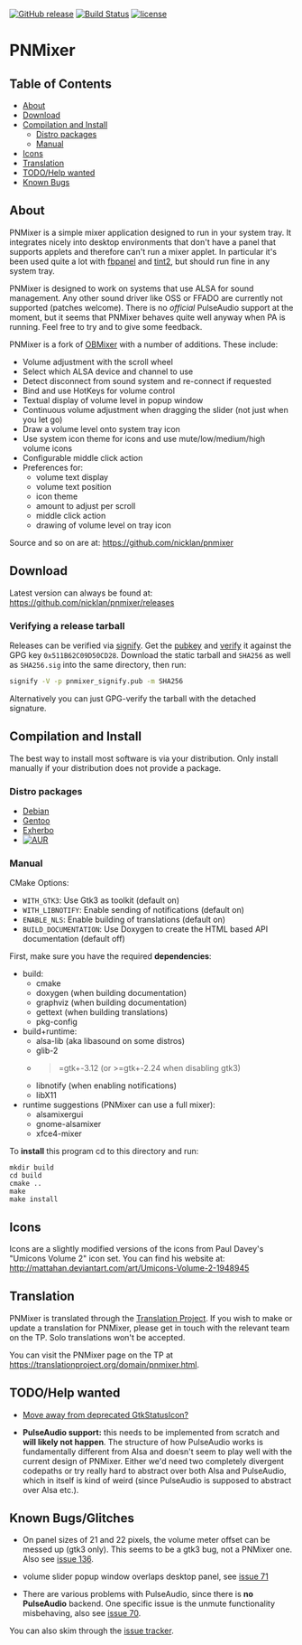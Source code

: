 [![GitHub release](https://img.shields.io/github/release/nicklan/pnmixer.svg)](https://github.com/nicklan/pnmixer/releases)
[![Build Status](https://travis-ci.org/nicklan/pnmixer.svg?branch=master)](https://travis-ci.org/nicklan/pnmixer)
[![license](https://img.shields.io/github/license/nicklan/pnmixer.svg)](COPYING)

PNMixer
=======

Table of Contents
-----------------
* [About](#about)
* [Download](#download)
* [Compilation and Install](#compilation-and-install)
	* [Distro packages](#distro-packages)
	* [Manual](#manual)
* [Icons](#icons)
* [Translation](#translation)
* [TODO/Help wanted](#todohelp-wanted)
* [Known Bugs](#known-bugs)

About
-----
PNMixer is a simple mixer application designed to run in your system
tray. It integrates nicely into desktop environments that don't have
a panel that supports applets and therefore can't run a mixer applet.
In particular it's been used quite a lot with [fbpanel][] and [tint2][],
but should run fine in any system tray.

PNMixer is designed to work on systems that use ALSA for sound management.
Any other sound driver like OSS or FFADO are currently not supported
(patches welcome). There is no *official* PulseAudio support at the moment,
but it seems that PNMixer behaves quite well anyway when PA is running.
Feel free to try and to give some feedback.

PNMixer is a fork of [OBMixer][] with a number of additions. These include:

- Volume adjustment with the scroll wheel
- Select which ALSA device and channel to use
- Detect disconnect from sound system and re-connect if requested
- Bind and use HotKeys for volume control
- Textual display of volume level in popup window
- Continuous volume adjustment when dragging the slider (not just when you let go)
- Draw a volume level onto system tray icon
- Use system icon theme for icons and use mute/low/medium/high
  volume icons
- Configurable middle click action
- Preferences for:
	- volume text display
	- volume text position
	- icon theme
	- amount to adjust per scroll
	- middle click action
	- drawing of volume level on tray icon

Source and so on are at: <https://github.com/nicklan/pnmixer>

[fbpanel]: https://github.com/aanatoly/fbpanel
[tint2]:   https://gitlab.com/o9000/tint2
[obmixer]: http://jpegserv.com/?page_id=282

Download
--------
Latest version can always be found at: <https://github.com/nicklan/pnmixer/releases>

### Verifying a release tarball

Releases can be verified via [signify](https://github.com/aperezdc/signify).
Get the [pubkey](https://github.com/nicklan/pnmixer/wiki/signify_keys/pnmixer_signify.pub) and [verify](https://github.com/nicklan/pnmixer/wiki/signify_keys/pnmixer_signify.pub.asc) it against the GPG key
`0x511B62C09D50CD28`.
Download the static tarball and `SHA256` as well as `SHA256.sig` into the
same directory, then run:

```sh
signify -V -p pnmixer_signify.pub -m SHA256
```

Alternatively you can just GPG-verify the tarball with the detached
signature.

Compilation and Install
-----------------------

The best way to install most software is via your distribution. Only install
manually if your distribution does not provide a package.

### Distro packages

* [Debian](https://packages.debian.org/search?keywords=pnmixer&searchon=names&suite=all&section=all)
* [Gentoo](https://packages.gentoo.org/packages/media-sound/pnmixer)
* [Exherbo](https://git.exherbo.org/summer/packages/media-sound/pnmixer/index.html)
* [![AUR](https://img.shields.io/aur/version/pnmixer.svg)](https://aur.archlinux.org/packages/pnmixer/)

### Manual

CMake Options:
- `WITH_GTK3`: Use Gtk3 as toolkit (default on)
- `WITH_LIBNOTIFY`: Enable sending of notifications (default on)
- `ENABLE_NLS`: Enable building of translations (default on)
- `BUILD_DOCUMENTATION`: Use Doxygen to create the HTML based API documentation (default off)

First, make sure you have the required __dependencies__:
- build:
	- cmake
	- doxygen (when building documentation)
	- graphviz (when building documentation)
	- gettext (when building translations)
	- pkg-config
- build+runtime:
	- alsa-lib (aka libasound on some distros)
	- glib-2
	- >=gtk+-3.12 (or >=gtk+-2.24 when disabling gtk3)
	- libnotify (when enabling notifications)
	- libX11
- runtime suggestions (PNMixer can use a full mixer):
	- alsamixergui
	- gnome-alsamixer
	- xfce4-mixer

To __install__ this program cd to this directory and run:

    mkdir build
    cd build
    cmake ..
    make
    make install

Icons
-----
Icons are a slightly modified versions of the icons from Paul Davey's
"Umicons Volume 2" icon set. You can find his website at:
<http://mattahan.deviantart.com/art/Umicons-Volume-2-1948945>

Translation
-----------
PNMixer is translated through the [Translation Project](https://translationproject.org/).
If you wish to make or update a translation for PNMixer, please get in touch
with the relevant team on the TP. Solo translations won't be accepted.

You can visit the PNMixer page on the TP at
<https://translationproject.org/domain/pnmixer.html>.

TODO/Help wanted
---------------

- [Move away from deprecated GtkStatusIcon?](https://github.com/nicklan/pnmixer/issues/81)

- **PulseAudio support:** this needs to be implemented from scratch and **will likely not happen**. The structure of how PulseAudio works is fundamentally different from Alsa and doesn't seem to play well with the current design of PNMixer. Either we'd need two completely divergent codepaths or try really hard to abstract over both Alsa and PulseAudio, which in itself is kind of weird (since PulseAudio is supposed to abstract over Alsa etc.).

Known Bugs/Glitches
-------------------

- On panel sizes of 21 and 22 pixels, the volume meter offset can be messed up (gtk3 only). This seems to be a gtk3 bug, not a PNMixer one. Also see [issue 136](https://github.com/nicklan/pnmixer/issues/136).

- volume slider popup window overlaps desktop panel, see [issue 71](https://github.com/nicklan/pnmixer/issues/71)

- There are various problems with PulseAudio, since there is **no PulseAudio** backend. One specific issue is the unmute functionality misbehaving, also see [issue 70](https://github.com/nicklan/pnmixer/issues/70).

You can also skim through the [issue tracker](https://github.com/nicklan/pnmixer/issues?q=is%3Aissue+is%3Aopen+label%3Abug).

